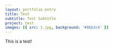 ```yaml
---
layout: portfolio_entry
title: Test
subtitle: Test Subtitle
project: test
images: [{ src: 1.jpg, background: '#9bb3c4' }]
---
```

This is a test!